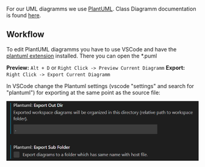 For our UML diagramms we use [PlantUML](https://plantuml.com/). Class Diagramm documentation is found [here](https://plantuml.com/class-diagram).

## Workflow
To edit PlantUML diagramms you have to use VSCode and have the [plantuml extension](https://marketplace.visualstudio.com/items?itemName=jebbs.plantuml) installed. There you can open the \*.puml

**Preview:** `Alt + D` or `Right Click -> Preview Current Diagramm` 
**Export:** `Right Click -> Export Current Diagramm`


In VSCode change the Plantuml settings (vscode "settings" and search for "plantuml") for exporting at the same point as the source file:

![](attachments/Pasted%20image%2020220503224649.png)